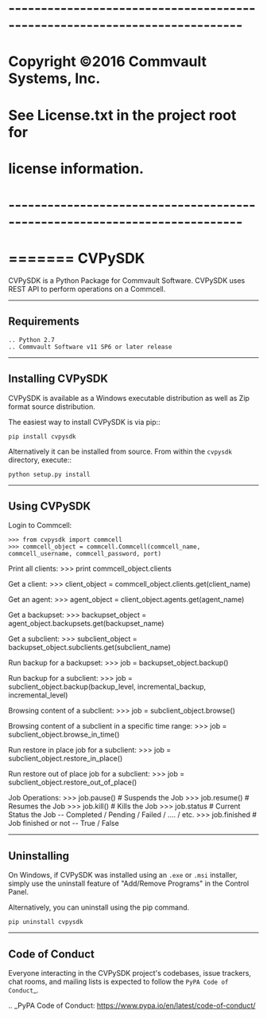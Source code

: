 # --------------------------------------------------------------------------
# Copyright ©2016 Commvault Systems, Inc.
# See License.txt in the project root for
# license information.
# --------------------------------------------------------------------------

=======
CVPySDK
=======

CVPySDK is a Python Package for Commvault Software.
CVPySDK uses REST API to perform operations on a Commcell.


------------
Requirements
------------

	.. Python 2.7
	.. Commvault Software v11 SP6 or later release


------------------
Installing CVPySDK
------------------

CVPySDK is available as a Windows executable distribution as well as Zip format source distribution.

The easiest way to install CVPySDK is via pip::

    pip install cvpysdk


Alternatively it can be installed from source. From within the ``cvpysdk`` directory, execute::

    python setup.py install


-------------
Using CVPySDK
-------------

Login to Commcell:

    >>> from cvpysdk import commcell
    >>> commcell_object = commcell.Commcell(commcell_name, commcell_username, commcell_password, port)

Print all clients:
    >>> print commcell_object.clients

Get a client:
	>>> client_object = commcell_object.clients.get(client_name)

Get an agent:
	>>> agent_object = client_object.agents.get(agent_name)

Get a backupset:
	>>> backupset_object = agent_object.backupsets.get(backupset_name)

Get a subclient:
	>>> subclient_object = backupset_object.subclients.get(subclient_name)

Run backup for a backupset:
	>>> job = backupset_object.backup()

Run backup for a subclient:
	>>> job = subclient_object.backup(backup_level, incremental_backup, incremental_level)

Browsing content of a subclient:
	>>> job = subclient_object.browse()

Browsing content of a subclient in a specific time range:
	>>> job = subclient_object.browse_in_time()

Run restore in place job for a subclient:
	>>> job = subclient_object.restore_in_place()

Run restore out of place job for a subclient:
	>>> job = subclient_object.restore_out_of_place()

Job Operations:
	>>> job.pause()			# Suspends the Job
	>>> job.resume()		# Resumes the Job
	>>> job.kill()			# Kills the Job
	>>> job.status			# Current Status the Job  --	Completed / Pending / Failed / .... / etc.
	>>> job.finished		# Job finished or not     --	True / False


------------
Uninstalling
------------

On Windows, if CVPySDK was installed using an ``.exe`` or ``.msi``
installer, simply use the uninstall feature of "Add/Remove Programs" in the
Control Panel.

Alternatively, you can uninstall using the pip command.

	pip uninstall cvpysdk


---------------
Code of Conduct
---------------

Everyone interacting in the CVPySDK project's codebases, issue trackers,
chat rooms, and mailing lists is expected to follow the
`PyPA Code of Conduct`_.

.. _PyPA Code of Conduct: https://www.pypa.io/en/latest/code-of-conduct/
